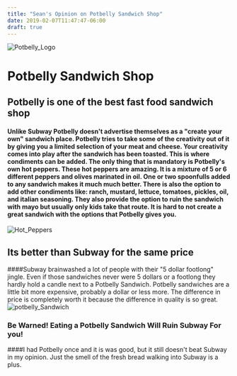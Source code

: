 ```yaml
---
title: "Sean's Opinion on Potbelly Sandwich Shop"
date: 2019-02-07T11:47:47-06:00
draft: true
---
```

![Potbelly_Logo](https://www.bing.com/th?id=OIP.SwZvJs2WB5kG1MnP83QxPAHaDq&w=300&h=148&c=7&o=5&dpr=1.125&pid=1.7)
# Potbelly Sandwich Shop

## Potbelly is one of the best fast food sandwich shop
#### Unlike Subway Potbelly doesn't advertise themselves as a "create your own" sandwich place. Potbelly tries to take some of the creativity out of it by giving you a limited selection of your meat and cheese. Your creativity comes into play after the sandwich has been toasted. This is where condiments can be added. The only thing that is mandatory is Potbelly's own hot peppers. These hot peppers are amazing. It is a mixture of 5 or 6 different peppers and olives marinated in oil. One or two spoonfulls added to any sandwich makes it much much better. There is also the option to add other condiments like: ranch, mustard, lettuce, tomatoes, pickles, oil, and italian seasoning. They also provide the option to ruin the sandwich with mayo but usually only kids take that route. It is hard to not create a great sandwich with the options that Potbelly gives you.
![Hot_Peppers](https://www.bing.com/th?id=OIP.iOA4hQYq7tZDzM0gs3Op3wAAAA&w=145&h=177&c=7&o=5&dpr=1.125&pid=1.7)


## Its better than Subway for the same price
####Subway brainwashed a lot of people with their "5 dollar footlong" jingle. Even if those sandwiches never were 5 dollars or a footlong they hardly hold a candle next to a Potbelly Sandwich. Potbelly sandwiches are a little bit more expensive, probably a dollar or less more. The difference in price is completely worth it because the difference in quality is so great.
![potbelly_Sandwich](https://www.bing.com/th?id=OIP.8PJ8s3oCTETE9-SidY5N7gHaF7&w=250&h=194&c=7&o=5&dpr=1.125&pid=1.7)

### Be Warned! Eating a Potbelly Sandwich Will Ruin Subway For you!

####I had Potbelly once and it is was good, but it still doesn't beat Subway in my opinion. Just the smell of the fresh bread walking into Subway is a plus.